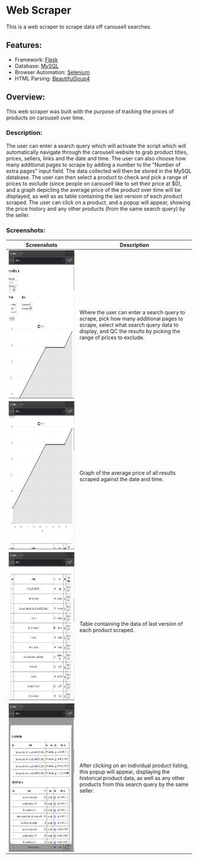 # Web Scraper
This is a web scraper to scrape data off carousell searches.

## Features:
* Framework: [Flask](https://flask.palletsprojects.com/en/3.0.x/)
* Database: [MySQL](https://dev.mysql.com/doc/)
* Browser Automation: [Selenium](https://www.selenium.dev/documentation/)
* HTML Parsing: [BeautifulSoup4](https://pypi.org/project/beautifulsoup4/)

## Overview:
This web scraper was built with the purpose of tracking the prices of products on carousell over time.

### Description:
The user can enter a search query which will activate the script which will automatically navigate through the carousell website to grab product titles, prices, sellers, links and the date and time. The user can also choose how many additional pages to scrape by adding a number to the "Number of extra pages" input field. The data collected will then be stored in the MySQL database. The user can then select a product to check and pick a range of prices to exclude (since people on carousell like to set their price at $0), and a graph depicting the average price of the product over time will be displayed, as well as as table containing the last version of each product scraped. The user can click on a product, and a popup will appear, showing the price history and any other products (from the same search query) by the seller.

### Screenshots:

| Screenshots | Description |
|-|-|
| <img src="./screenshots/home.png" height="400" width="600" alt="Home"> | Where the user can enter a search query to scrape, pick how many additional pages to scrape, select what search query data to display, and QC the results by picking the range of prices to exclude. |
| <img src="./screenshots/graph.png" height="400" width="600" alt="Graph"> | Graph of the average price of all results scraped against the date and time. |
| <img src="./screenshots/table.png" height="400" width="600" alt="Table"> | Table containing the data of last version of each product scraped. |
| <img src="./screenshots/popup.png" height="400" width="600" alt="Popup"> | After clicking on an individual product listing, this popup will appear, displaying the historical product data, as well as any other products from this search query by the same seller. |
